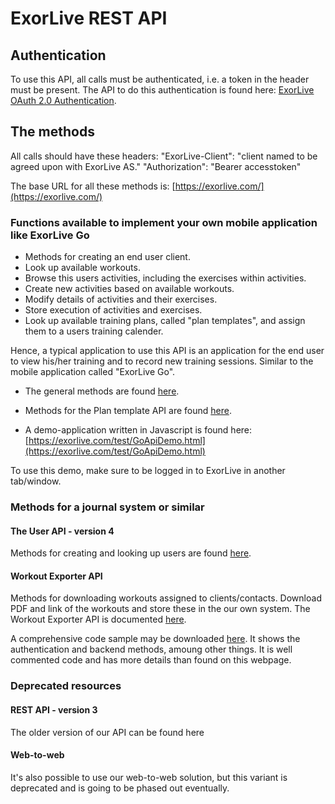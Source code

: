 # ExorLive REST API

## Authentication

To use this API, all calls must be authenticated, i.e. a token in the header must be present. The API to do this authentication is found here: [ExorLive OAuth 2.0 Authentication](/authentication.md).

## The methods

All calls should have these headers:
"ExorLive-Client": "client named to be agreed upon with ExorLive AS."
"Authorization": "Bearer accesstoken"

The base URL for all these methods is: [https://exorlive.com/](https://exorlive.com/)

### Functions available to implement your own mobile application like ExorLive Go

- Methods for creating an end user client.
- Look up available workouts.
- Browse this users activities, including the exercises within activities.
- Create new activities based on available workouts.
- Modify details of activities and their exercises.
- Store execution of activities and exercises.
- Look up available training plans, called "plan templates", and assign them to a users training calender.

 Hence, a typical application to use this API is an application for the end user to view his/her training and to record new training sessions. Similar to the mobile application called "ExorLive Go".

- The general methods are found [here](/api/goclient.md).

- Methods for the Plan template API are found [here](/api/plantemplate.md).

- A demo-application written in Javascript is found here: [https://exorlive.com/test/GoApiDemo.html](https://exorlive.com/test/GoApiDemo.html)

To use this demo, make sure to be logged in to ExorLive in another tab/window.

### Methods for a journal system or similar

#### The User API - version 4

Methods for creating and looking up users are found [here](/api/user.md).

#### Workout Exporter API

Methods for downloading workouts assigned to clients/contacts. Download PDF and link of the workouts and store these in the our own system. The Workout Exporter API is documented [here](/workout_exporter.md).

A comprehensive code sample may be downloaded [here](./SampleExternalAppToExorLive.zip). It shows the authentication and backend methods, amoung other things. It is well commented code and has more details than found on this webpage.

### Deprecated resources

#### REST API - version 3

The older version of our API can be found here

#### Web-to-web

It's also possible to use our web-to-web solution, but this variant is deprecated and is going to be phased out eventually.